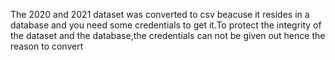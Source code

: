 The 2020 and 2021 dataset was converted to csv beacuse it resides in a database and you need some credentials to get it.To protect the integrity of the dataset and the database,the credentials can not be given out hence the reason to convert
